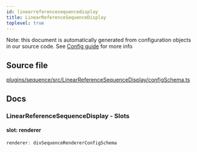 ```yaml
---
id: linearreferencesequencedisplay
title: LinearReferenceSequenceDisplay
toplevel: true
---
```

Note: this document is automatically generated from configuration objects in
our source code. See [Config guide](/docs/config_guide) for more info

## Source file

[plugins/sequence/src/LinearReferenceSequenceDisplay/configSchema.ts](https://github.com/GMOD/jbrowse-components/blob/main/plugins/sequence/src/LinearReferenceSequenceDisplay/configSchema.ts)

## Docs







### LinearReferenceSequenceDisplay - Slots
#### slot: renderer



```js
renderer: divSequenceRendererConfigSchema
```




